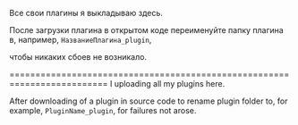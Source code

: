 Все свои плагины я выкладываю здесь.

После загрузки плагина в открытом коде переименуйте папку плагина в,
например, <code>НазваниеПлагина_plugin</code>,
<p>чтобы никаких сбоев не возникало.</p>
=========================================================================
I uploading all my plugins here.

After downloading of a plugin in source code to rename plugin folder to,
for example, <code>PluginName_plugin</code>,
for failures not arose.

